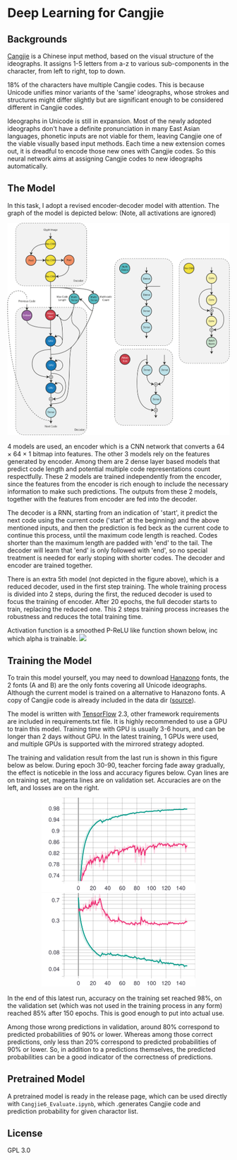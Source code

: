 # Deep Learning for Cangjie

## Backgrounds

[Cangjie](https://en.wikipedia.org/wiki/Cangjie_input_method) is a Chinese input method, based on the visual structure of the ideographs. It assigns 1-5 letters from a-z to various sub-components in the character, from left to right, top to down. 

18% of the characters have multiple Cangjie codes. This is because Unicode unifies minor variants of the 'same' ideographs, whose strokes and structures might differ slightly but are significant enough to be considered different in Cangjie codes.

Ideographs in Unicode is still in expansion. Most of the newly adopted ideographs don't have a definite pronunciation in many East Asian languages, phonetic inputs are not viable for them, leaving Cangjie one of the viable visually based input methods. Each time a new extension comes out, it is dreadful to encode those new ones with Cangjie codes. So this neural network aims at assigning Cangjie codes to new ideographs automatically.

## The Model

In this task, I adopt a revised encoder-decoder model with attention. The graph of the model is depicted below: (Note, all activations are ignored)

![Model Graph](/Figures/graph.svg "Model Graph")

4 models are used, an encoder which is a CNN network that converts a 64 × 64 × 1 bitmap into features. The other 3 models rely on the features generated by encoder. Among them are 2 dense layer based models that predict code length and potential multiple code representations count respectfully. These 2 models are trained independently from the encoder, since the features from the encoder is rich enough to include the necessary information to make such predictions. The outputs from these 2 models, together with  the features from encoder are fed into the decoder.

The decoder is a RNN, starting from an indication of 'start', it predict the next code using the current code ('start' at the beginning) and the above mentioned inputs, and then the prediction is fed beck as the current code to continue this process, until the maximum code length is reached. Codes shorter than the maximum length are padded with 'end' to the tail. The decoder will learn that 'end' is only followed with 'end', so no special treatment is needed for early stoping with shorter codes. The decoder and encoder are trained together.

There is an extra 5th model (not depicted in the figure above), which is a reduced decoder, used in the first step training. The whole training process is divided into 2 steps, during the first, the reduced decoder is used to focus the training of encoder. After 20 epochs, the full decoder starts to train, replacing the reduced one. This 2 steps training process increases the robustness and reduces the total training time.

Activation function is a smoothed P-ReLU like function shown below, inc which alpha is trainable.
<img src="https://render.githubusercontent.com/render/math?math=\frac{1}{2}\left(\log\left(e^{2\alpha x}+e^{2x}\right)-\log 2\right)">

## Training the Model

To train this model yourself, you may need to download [Hanazono](https://fonts.jp/hanazono/) fonts, the 2 fonts (A and B) are the only fonts covering all Unicode ideographs. Although the current model is trained on a alternative to Hanazono fonts. A copy of Cangjie code is already included in the data dir ([source](https://github.com/rime-aca/rime-cangjie6)).

The model is written with [TensorFlow](https://www.tensorflow.org)   2.3, other framework requirements are included in requirements.txt file. It is highly recommended to use a GPU to train this model. Training time with GPU is usually 3-6 hours, and can be longer than 2 days without GPU. In the latest training, 1 GPUs were used, and multiple GPUs is supported with the mirrored strategy adopted.

The training and validation result from the last run is shown in this figure below as below. During epoch 30-90, teacher forcing fade away gradually, the effect is noticeble in the loss and accuracy figures below. Cyan lines are on training set, magenta lines are on validation set. Accuracies are on the left, and losses are on the right.

<p align="middle">
  <img src="/Figures/accuracy.svg" alt="Accuracy" title="Accuracy" width="350"/>
  <img src="/Figures/loss.svg" alt="Loss" title="Loss" width="350"/>
</p>

In the end of this latest run, accuracy on the training set reached 98%, on the validation set (which was not used in the training process in any form) reached 85% after 150 epochs. This is good enough to put into actual use.

Among those wrong predictions in validation, around 80% correspond to predicted probabilities of 90% or lower. Whereas among those correct predictions, only less than 20% correspond to predicted probabilities of 90% or lower. So, in addition to a predictions themselves, the predicted probabilities can be a good indicator of the correctness of predictions.

## Pretrained Model

A pretrained model is ready in the release page, which can be used directly with `Cangjie6_Evaluate.ipynb`, which .generates Cangjie code and prediction probability for given charactor list.

## License

GPL 3.0
